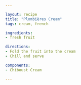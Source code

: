 ```yaml
---

layout: recipe
title: "Plombières Cream"
tags: cream, french

ingredients:
- fresh fruit

directions:
- Fold the fruit into the cream
- Chill and serve

components:
- Chiboust Cream

---
```

